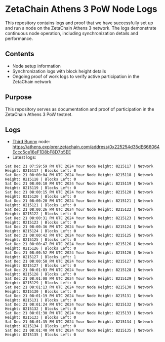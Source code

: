 # ZetaChain Athens 3 PoW Node Logs
This repository contains logs and proof that we have successfully set up and run a node on the ZetaChain Athens 3 network. The logs demonstrate continuous node operation, including synchronization details and performance.

## Contents
- Node setup information
- Synchronization logs with block height details
- Ongoing proof of work logs to verify active participation in the ZetaChain network

## Purpose
This repository serves as documentation and proof of participation in the ZetaChain Athens 3 PoW testnet.

## Logs

- [Third Bunny](https://thirdbunny.xyz/) node: https://athens.explorer.zetachain.com/address/0x225254d35dE666064Eccc5ce16eF1D8bF8D7b5EE
- Latest logs:
```
Sat Dec 21 07:59:59 PM UTC 2024 Your Node Height: 8215117 | Network Height: 8215117 | Blocks Left: 0
Sat Dec 21 08:00:04 PM UTC 2024 Your Node Height: 8215118 | Network Height: 8215118 | Blocks Left: 0
Sat Dec 21 08:00:10 PM UTC 2024 Your Node Height: 8215119 | Network Height: 8215119 | Blocks Left: 0
Sat Dec 21 08:00:15 PM UTC 2024 Your Node Height: 8215120 | Network Height: 8215120 | Blocks Left: 0
Sat Dec 21 08:00:20 PM UTC 2024 Your Node Height: 8215121 | Network Height: 8215121 | Blocks Left: 0
Sat Dec 21 08:00:26 PM UTC 2024 Your Node Height: 8215122 | Network Height: 8215122 | Blocks Left: 0
Sat Dec 21 08:00:31 PM UTC 2024 Your Node Height: 8215123 | Network Height: 8215123 | Blocks Left: 0
Sat Dec 21 08:00:36 PM UTC 2024 Your Node Height: 8215124 | Network Height: 8215124 | Blocks Left: 0
Sat Dec 21 08:00:42 PM UTC 2024 Your Node Height: 8215125 | Network Height: 8215125 | Blocks Left: 0
Sat Dec 21 08:00:47 PM UTC 2024 Your Node Height: 8215126 | Network Height: 8215126 | Blocks Left: 0
Sat Dec 21 08:00:52 PM UTC 2024 Your Node Height: 8215126 | Network Height: 8215127 | Blocks Left: 1
Sat Dec 21 08:00:58 PM UTC 2024 Your Node Height: 8215127 | Network Height: 8215127 | Blocks Left: 0
Sat Dec 21 08:01:03 PM UTC 2024 Your Node Height: 8215128 | Network Height: 8215128 | Blocks Left: 0
Sat Dec 21 08:01:08 PM UTC 2024 Your Node Height: 8215129 | Network Height: 8215129 | Blocks Left: 0
Sat Dec 21 08:01:13 PM UTC 2024 Your Node Height: 8215130 | Network Height: 8215130 | Blocks Left: 0
Sat Dec 21 08:01:19 PM UTC 2024 Your Node Height: 8215131 | Network Height: 8215131 | Blocks Left: 0
Sat Dec 21 08:01:24 PM UTC 2024 Your Node Height: 8215132 | Network Height: 8215132 | Blocks Left: 0
Sat Dec 21 08:01:30 PM UTC 2024 Your Node Height: 8215133 | Network Height: 8215133 | Blocks Left: 0
Sat Dec 21 08:01:35 PM UTC 2024 Your Node Height: 8215134 | Network Height: 8215134 | Blocks Left: 0
Sat Dec 21 08:01:40 PM UTC 2024 Your Node Height: 8215135 | Network Height: 8215135 | Blocks Left: 0
```
